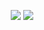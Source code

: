 <p align="center">
   <img src="https://capsule-render.vercel.app/api?type=waving&height=300&color=gradient&text=¡Prose%20And%20Pages&section=header&reversal=true&textBg=false&fontAlignY=44&animation=twinkling&stroke=adff00&fontColor=189ad3&strokeWidth=4&rotate=1&desc=THE%20BEST%20WEBSITE%20EVER%20MADE&descSize=25"/>
   
   <picture align="center">
      <source srcset="https://github-readme-stats.vercel.app/api?username=ProseAndPages4Life&theme=merko&show_icons=true&theme=dark&locale=es"></source>
      <source srcset="https://github-readme-stats.vercel.app/api?username=ProseAndPages4Life&theme=merko&show_icons=true&locale=es"></source>
      <img src="https://github-readme-stats.vercel.app/api?username=ProseAndPages4Life&theme=merko&show_icons=true&locale=es" />   
   </picture>
</p>

